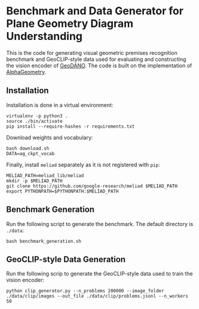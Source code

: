 # Benchmark and Data Generator for Plane Geometry Diagram Understanding

This is the code for generating visual geometric premises recognition benchmark and GeoCLIP-style data used for evaluating and constructing the vision encoder of [GeoDANO](https://arxiv.org/pdf/2502.11360). The code is built on the implementation of [AlphaGeometry](https://github.com/google-deepmind/alphageometry).

## Installation

Installation is done in a virtual environment:

```
virtualenv -p python3 .
source ./bin/activate
pip install --require-hashes -r requirements.txt
```

Download weights and vocabulary:

```
bash download.sh
DATA=ag_ckpt_vocab
```

Finally, install `meliad` separately as it is not
registered with `pip`:

```
MELIAD_PATH=meliad_lib/meliad
mkdir -p $MELIAD_PATH
git clone https://github.com/google-research/meliad $MELIAD_PATH
export PYTHONPATH=$PYTHONPATH:$MELIAD_PATH
```

## Benchmark Generation

Run the following script to generate the benchmark. The default directory is `./data`:

```
bash benchmark_generation.sh
```

## GeoCLIP-style Data Generation

Run the following scrip to generate the GeoCLIP-style data used to train the vision encoder:

```
python clip_generator.py --n_problems 200000 --image_folder ./data/clip/images --out_file ./data/clip/problems.jsonl --n_workers 50
```

